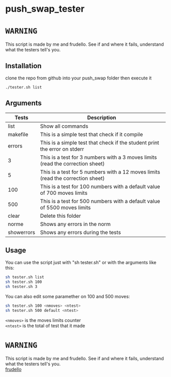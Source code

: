 # push_swap_tester

# `WARNING`
This script is made by me and frudello. See if and where it fails, understand what the testers tell's you.

## Installation

clone the repo from github into your push_swap folder then execute it
```sh
./tester.sh list
```
## Arguments

| Tests | Description |
| ------ | ---- |
| list | Show all commands |
| makefile | This is a simple test that check if it compile |
| errors | This is a simple test that check if the student print the error on stderr |
| 3 | This is a test for 3 numbers with a 3 moves limits (read the correction sheet) |
| 5 | This is a test for 5 numbers with a 12 moves limits (read the correction sheet) |
| 100 | This is a test for 100 numbers with a default value of 700 moves limits |
| 500 | This is a test for 500 numbers with a default value of 5500 moves limits |
| clear | Delete this folder |
| norme | Shows any errors in the norm |
| showerrors | Shows any errors during the tests |

## Usage

You can use the script just with "sh tester.sh" or with the arguments like this:
```sh
sh tester.sh list
sh tester.sh 100
sh tester.sh 3
```
You can also edit some paramether on 100 and 500 moves:
```sh
sh tester.sh 100 <nmoves> <ntest>
sh tester.sh 500 default <ntest>
```
`<nmoves>` is the moves limits counter\
`<ntest>` is the total of test that it made
# `WARNING`
This script is made by me and frudello. See if and where it fails, understand what the testers tell's you.\
<a href="https://github.com/frudello">frudello</a>